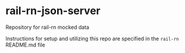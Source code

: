 # rail-rn-json-server
Repository for rail-rn mocked data

Instructions for setup and utilizing this repo are specified in the `rail-rn` README.md file





